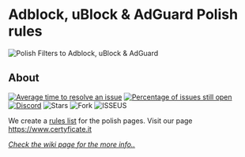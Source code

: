 
# Adblock, uBlock & AdGuard Polish rules
![Polish Filters to Adblock, uBlock & AdGuard](https://www.certyficate.it/wp-content/uploads/2014/05/logo_ciemne-tło-jasne-litery.png)

## About

[![Average time to resolve an issue](http://isitmaintained.com/badge/resolution/MajkiIT/polish-ads-filter.svg)](http://isitmaintained.com/project/MajkiIT/polish-ads-filter "Average time to resolve an issue") [![Percentage of issues still open](http://isitmaintained.com/badge/open/MajkiIT/polish-ads-filter.svg)](http://isitmaintained.com/project/MajkiIT/polish-ads-filter "Percentage of issues still open") [![Discord](https://img.shields.io/discord/383371243925274626.svg?colorB=1caf92&label=chat%20Discord)](https://discord.me/polskiefiltry)
![Stars](https://img.shields.io/github/stars/MajkiIT/polish-ads-filter.svg)
![Fork](https://img.shields.io/github/forks/MajkiIT/polish-ads-filter.svg)
![ISSEUS](https://img.shields.io/github/issues/MajkiIT/polish-ads-filter.svg)

We create a [rules list](https://www.certyficate.it/adblock/) for the polish pages. Visit our page https://www.certyficate.it

[*Check the wiki page for the more info..*](https://github.com/MajkiIT/polish-ads-filter/wiki)
